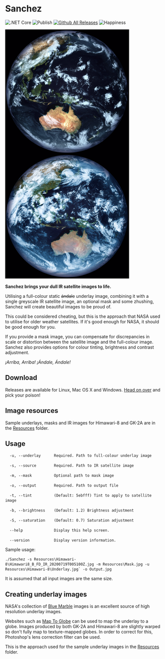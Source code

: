 ﻿# Sanchez 
![.NET Core](https://github.com/nullpainter/sanchez/workflows/.NET%20Core/badge.svg) 
![Publish](https://github.com/nullpainter/sanchez/workflows/Publish/badge.svg)
[![Github All Releases](https://img.shields.io/github/downloads/nullpainter/sanchez/total.svg)]()
![Happiness](https://img.shields.io/badge/happiness-100%25-orange)



<img src="Documentation/sample-output-h.jpg" width="400" title="Himawari 8" align="left"> 
<img src="Documentation/sample-output-gk.jpg" width="400" title="GK-2A"> 

**Sanchez brings your dull IR satellite images to life.**

Utilising a full-colour static ~~ándale~~ underlay image, combining it with a single greyscale IR satellite image, an optional mask and some zhushing, Sanchez will create beautiful images to be proud of.

This could be considered cheating, but this is the approach that NASA used to utilise for older weather satellites. If it's good enough for NASA, it should be good enough for you.

If you provide a mask image, you can compensate for discrepancies in scale or distortion between the satellite image and the full-colour image. Sanchez also provides options for colour tinting, brightness and contrast adjustment.

*¡Arriba, Arriba! ¡Ándale, Ándale!*

## Download
Releases are available for Linux, Mac OS X and Windows. [Head on over](https://github.com/nullpainter/sanchez/releases) and pick your poison!

## Image resources
Sample underlays, masks and IR images for Himawari-8 and GK-2A are in the [Resources](Sanchez/Resources) folder. 

## Usage

```
  -u, --underlay      Required. Path to full-colour underlay image

  -s, --source        Required. Path to IR satellite image

  -m, --mask          Optional path to mask image

  -o, --output        Required. Path to output file

  -t, --tint          (Default: 5ebfff) Tint to apply to satellite image

  -b, --brightness    (Default: 1.2) Brightness adjustment

  -S, --saturation    (Default: 0.7) Saturation adjustment

  --help              Display this help screen.

  --version           Display version information.

```

Sample usage:

```
./Sanchez -s Resources\Himawari-8\Himawari8_B_FD_IR_20200719T005100Z.jpg -m Resources\Mask.jpg -u Resources\Himawari-8\Underlay.jpg` -o Output.jpg
```

It is assumed that all input images are the same size.

## Creating underlay images
NASA's collection of [Blue Marble](https://visibleearth.nasa.gov/collection/1484/blue-marble) images is an excellent source of high resolution underlay images.

Websites such as [Map To Globe](https://www.maptoglobe.com/) can be used to map the underlay to a globe. Images produced by both GK-2A and Himawari-8 are slightly warped so don't fully map to texture-mapped globes. In order to correct for this, Photoshop's lens correction filter can be used.

This is the approach used for the sample underlay images in the [Resources](Sanchez/Resources) folder.

